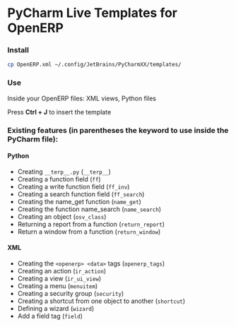 # PyCharm Live Templates for OpenERP 

### Install

```sh
cp OpenERP.xml ~/.config/JetBrains/PyCharmXX/templates/
```

### Use

Inside your OpenERP files: XML views, Python files

Press **Ctrl + J** to insert the template

### Existing features (in parentheses the keyword to use inside the PyCharm file):

#### Python

- Creating `__terp__.py` (`__terp__`)
- Creating a function field (`ff`)
- Creating a write function field (`ff_inv`)
- Creating a search function field (`ff_search`)
- Creating the name_get function (`name_get`)
- Creating the function name_search (`name_search`)
- Creating an object (`osv_class`)
- Returning a report from a function (`return_report`)
- Return a window from a function (`return_window`)

#### XML

- Creating the `<openerp> <data>` tags (`openerp_tags`) 
- Creating an action (`ir_action`)
- Creating a view (`ir_ui_view`)
- Creating a menu (`menuitem`)
- Creating a security group (`security`)
- Creating a shortcut from one object to another (`shortcut`)
- Defining a wizard (`wizard`)
- Add a field tag (`field`)
